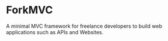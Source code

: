 # ForkMVC
A minimal MVC framework for freelance developers to build web applications such as APIs and Websites.

